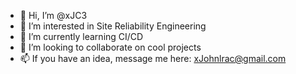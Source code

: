 - 👋 Hi, I’m @xJC3
- 👀 I’m interested in Site Reliability Engineering
- 🌱 I’m currently learning CI/CD
- 💞️ I’m looking to collaborate on cool projects
- 📫 If you have an idea, message me here: xJohnlrac@gmail.com

<!---
xJohnlrac/xJohnlrac is a ✨ special ✨ repository because its `README.md` (this file) appears on your GitHub profile.
You can click the Preview link to take a look at your changes.
--->
